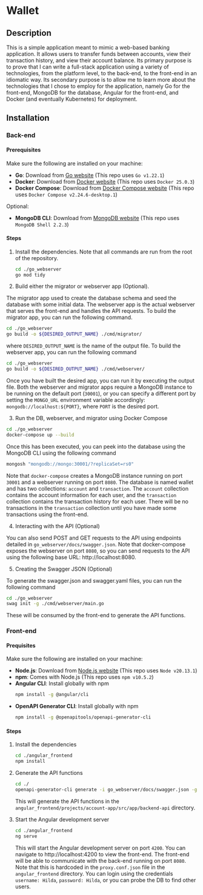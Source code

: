 # Wallet

## Description
This is a simple application meant to mimic a web-based banking application. It allows users to transfer 
funds between accounts, view their transaction history, and view their account balance. Its primary purpose is to prove
that I can write a full-stack application using a variety of technologies, from the platform level, to the back-end,
to the front-end in an idiomatic way. Its secondary purpose is to allow me to learn more about the technologies that
I chose to employ for the application, namely Go for the front-end, MongoDB for the database, Angular for
the front-end, and Docker (and eventually Kubernetes) for deployment.

## Installation

### Back-end

#### Prerequisites
Make sure the following are installed on your machine:
- **Go**: Download from [Go website](https://go.dev/doc/install) (This repo uses `Go v1.22.1`)
- **Docker**: Download from [Docker website](https://docs.docker.com/get-docker/) (This repo uses `Docker 25.0.3`)
- **Docker Compose**: Download from [Docker Compose website](https://docs.docker.com/compose/install/) (This repo uses `Docker Compose v2.24.6-desktop.1`)

Optional:
- **MongoDB CLI**: Download from [MongoDB website](https://www.mongodb.com/try/download/shell) (This repo uses `MongoDB Shell 2.2.3`)

#### Steps
1. Install the dependencies. Note that all commands are run from the root of the repository.
    ```bash
    cd ./go_webserver
    go mod tidy
    ```
2. Build either the migrator or webserver app (Optional).

The migrator
app used to create the database schema and seed the database with some initial data. The webserver app is the actual
webserver that serves the front-end and handles the API requests. To build the migrator app, you can run the following
command.
```bash
cd ./go_webserver
go build -o ${DESIRED_OUTPUT_NAME} ./cmd/migrator/
```
where `DESIRED_OUTPUT_NAME` is the name of the output file. To build the webserver app, you can run the following
command
```bash
cd ./go_webserver
go build -o ${DESIRED_OUTPUT_NAME} ./cmd/webserver/
```
Once you have built the desired app, you can run it
by executing the output file. Both the webserver and migrator apps require a MongoDB instance to be 
running on the default port (`30001`), or you can specify a different port by setting the `MONGO_URL` environment 
variable accordingly: `mongodb://localhost:${PORT}`, where `PORT` is the desired port. 

3. Run the DB, webserver, and migrator using Docker Compose
```bash
cd ./go_webserver
docker-compose up --build
```
Once this has been executed, you can peek into the database using the MongoDB CLI using the following command
```bash
mongosh "mongodb://mongo:30001/?replicaSet=rs0"
```
Note that `docker-compose` creates a MongoDB instance running on port `30001` and a webserver running on port `8080`.
The database is named wallet and has two collections: `account` and `transaction`. The `account` collection contains
the account information for each user, and the `transaction` collection contains the transaction history for each user.
There will be no transactions in the `transaction` collection until you have made some transactions using the front-end.

4. Interacting with the API (Optional)

You can also send POST and GET requests to the API using endpoints detailed in `go_webserver/docs/swagger.json`.
Note that docker-compose exposes the webserver on port `8080`, so you can send requests to the API using the following
base URL: http://localhost:8080.

5. Creating the Swagger JSON (Optional)

To generate the swagger.json and swagger.yaml files, you can run the following command
```bash
cd ./go_webserver
swag init -g ./cmd/webserver/main.go
```
These will be consumed by the front-end to generate the API functions.

### Front-end

#### Prequisites
Make sure the following are installed on your machine:
- **Node.js**: Download from [Node.js website](https://nodejs.org/en/download/) (This repo uses `Node v20.13.1`)
- **npm**: Comes with Node.js (This repo uses `npm v10.5.2`)
- **Angular CLI**: Install globally with npm
  ```bash
  npm install -g @angular/cli
- **OpenAPI Generator CLI**: Install globally with npm
  ```bash
  npm install -g @openapitools/openapi-generator-cli
  ```

#### Steps

1. Install the dependencies
    ```bash
    cd ./angular_frontend
    npm install
    ```
2. Generate the API functions

    ```bash
    cd ./
    openapi-generator-cli generate -i go_webserver/docs/swagger.json -g typescript-angular -o angular_frontend/projects/account-app/src/app/backend-api
    ```
   
    This will generate the API functions in the `angular_frontend/projects/account-app/src/app/backend-api` directory.


3. Start the Angular development server
    ```bash
    cd ./angular_frontend
    ng serve
    ```
    This will start the Angular development server on port `4200`. You can navigate to http://localhost:4200 to view the
    front-end. The front-end will be able to communicate with the back-end running on port `8080`. Note that this is
    hardcoded in the `proxy.conf.json` file in the `angular_frontend` directory. You can login using the credentials
    `username: Hilda`, `password: Hilda`, or you can probe the DB to find other users.